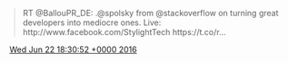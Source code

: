 > RT @BallouPR\_DE: \.@spolsky from @stackoverflow on turning great developers into mediocre ones\. Live: http://www\.facebook\.com/StylightTech https://t\.co/r…

<img src="../../media/tweet.ico" width="12" /> [Wed Jun 22 18:30:52 +0000 2016](https://twitter.com/DromerDenker/status/745685503035453440)